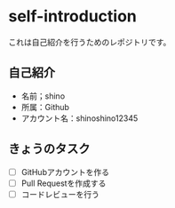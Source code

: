 # self-introduction
これは自己紹介を行うためのレポジトリです。

## 自己紹介
- 名前；shino
- 所属：Github
- アカウント名：shinoshino12345

## きょうのタスク
- [ ] GitHubアカウントを作る
- [ ] Pull Requestを作成する
- [ ] コードレビューを行う
